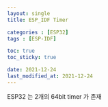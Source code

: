 ```yaml
---
layout: single
title: ESP_IDF Timer

categories : [ESP32]
tags : [ESP-IDF]

toc: true
toc_sticky: true

date: 2021-12-24
last_modified_at: 2021-12-24
---
```



ESP32 는 2개의 64bit timer 가 존재

